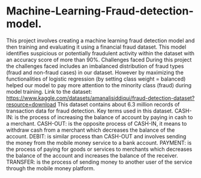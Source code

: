 # Machine-Learning-Fraud-detection-model.
This project involves creating a machine learning fraud detection model and then training and evaluating it using a financial fraud dataset. This model identifies suspicious or potentially fraudulent activity within the dataset with an accuracy score of more than 90%.
Challenges faced 
During this project the challenges faced includes an imbalanced distribution of fraud types (fraud and non-fraud cases) in our dataset. However by maximizing the functionalities of logistic regression (by setting class weight = balanced) helped our model to pay more attention to the minority class (fraud) during model training.
Link to the dataset: https://www.kaggle.com/datasets/amanalisiddiqui/fraud-detection-dataset?resource=download
This dataset contains about 6.3 million records of transaction data for fraud detection.
Key terms used in this dataset.
CASH-IN: is the process of increasing the balance of
account by paying in cash to a merchant.
CASH-OUT: is the opposite process of CASH-IN, it
means to withdraw cash from a merchant which decreases
the balance of the account.
DEBIT: is similar process than CASH-OUT and involves sending the money from the mobile money service
to a bank account.
PAYMENT: is the process of paying for goods or services to merchants which decreases the balance of the account and increases the balance of the receiver.
TRANSFER: is the process of sending money to another user of the service through the mobile money platform.

